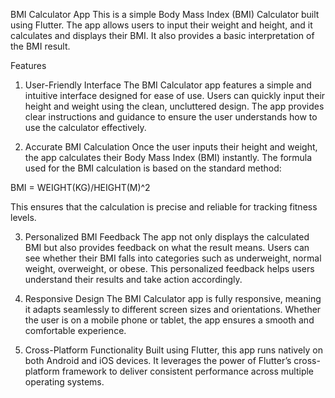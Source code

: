 BMI Calculator App
This is a simple Body Mass Index (BMI) Calculator built using Flutter. The app allows users to input their weight and height, and it calculates and displays their BMI. It also provides a basic interpretation of the BMI result.

Features
1. User-Friendly Interface
The BMI Calculator app features a simple and intuitive interface designed for ease of use. Users can quickly input their height and weight using the clean, uncluttered design. The app provides clear instructions and guidance to ensure the user understands how to use the calculator effectively.

2. Accurate BMI Calculation
Once the user inputs their height and weight, the app calculates their Body Mass Index (BMI) instantly. The formula used for the BMI calculation is based on the standard method:

BMI = WEIGHT(KG)/HEIGHT(M)^2
 
This ensures that the calculation is precise and reliable for tracking fitness levels.

3. Personalized BMI Feedback
The app not only displays the calculated BMI but also provides feedback on what the result means. Users can see whether their BMI falls into categories such as underweight, normal weight, overweight, or obese. This personalized feedback helps users understand their results and take action accordingly.

4. Responsive Design
The BMI Calculator app is fully responsive, meaning it adapts seamlessly to different screen sizes and orientations. Whether the user is on a mobile phone or tablet, the app ensures a smooth and comfortable experience.

5. Cross-Platform Functionality
Built using Flutter, this app runs natively on both Android and iOS devices. It leverages the power of Flutter’s cross-platform framework to deliver consistent performance across multiple operating systems.
